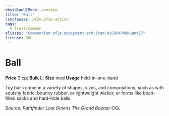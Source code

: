 ```yaml
---
obsidianUIMode: preview
title: "Ball"
cssclasses: pf2e,pf2e-action
tags:
  - trait/common
aliases: "Compendium.pf2e.equipment-srd.Item.A1CDXAP4bNGgntE7"
license: OGL
---
```

# Ball

### 


**Price** 3 cp; 
**Bulk** L; **Size** med
**Usage** held-in-one-hand

Toy balls come in a variety of shapes, sizes, and compositions, such as with squishy fabric, bouncy rubber, or lightweight wicker, or forms like bean-filled sacks and hard-hide balls.

*Source: Pathfinder Lost Omens The Grand Bazaar*
*OGL*